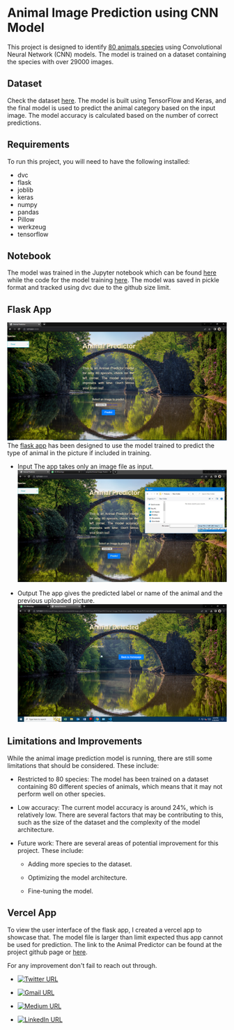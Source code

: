 # Animal Image Prediction using CNN Model

This project is designed to identify [80 animals species](animaldict.csv) using Convolutional Neural Network (CNN) models. The model is trained on a dataset containing the species with over 29000 images. 

## Dataset

Check the dataset [here](https://www.kaggle.com/datasets/antoreepjana/animals-detection-images-dataset).
The model is built using TensorFlow and Keras, and the final model is used to predict the animal category based on the input image. The model accuracy is calculated based on the number of correct predictions.

## Requirements

To run this project, you will need to have the following installed:

* dvc
* flask
* joblib
* keras
* numpy
* pandas
* Pillow
* werkzeug
* tensorflow 

## Notebook

The model was trained in the Jupyter notebook which can be found [here](CNN%20Model.ipynb) while the code for the model training [here](CNN%20Model.py). The model was saved in pickle format and tracked using dvc due to the github size limit.

## Flask App

![alt text](HomePage.png)
The [flask app](Animal%20Pred%20Flask) has been designed to use the model trained to predict the type of animal in the picture if included in training.

* Input
The app takes only an image file as input.
![alt text](Input.jpg)

* Output
The app gives the predicted label or name of the animal and the previous uploaded picture.
![alt text](Output.png)


## Limitations and Improvements

While the animal image prediction model is running, there are still some limitations that should be considered. These include:

* Restricted to 80 species: The model has been trained on a dataset containing 80 different species of animals, which means that it may not perform well on other species.

* Low accuracy: The current model accuracy is around 24%, which is relatively low. There are several factors that may be contributing to this, such as the size of the dataset and the complexity of the model architecture.

* Future work: There are several areas of potential improvement for this project. These include:

  * Adding more species to the dataset.

  * Optimizing the model architecture.

  * Fine-tuning the model.


## Vercel App
To view the user interface of the flask app, I created a vercel app to showcase that. The model file is larger than limit expected thus app cannot be used for prediction. The link to the Animal Predictor can be found at the project github page or [here][def].

For any improvement don't fail to reach out through.

* [![Twitter URL](https://img.shields.io/twitter/url/https/twitter.com/pexpeterr.svg?style=social&label=Follow%20%40pexpeterr)](https://twitter.com/pexpeterr)

* [![Gmail URL](https://img.shields.io/badge/Connect%20with-Gmail-red.svg?style=flat&logo=gmail)](mailto:peterkgathoni@gmail.com)

* [![Medium URL](https://img.shields.io/badge/Follow%20%40peterkgathoni-%2312100E.svg?style=flat&logo=medium)](https://medium.com/@peterkgathoni)

* [![LinkedIn URL](https://img.shields.io/badge/Connect%20with%20Me-blue?style=flat&logo=linkedin)](https://www.linkedin.com/in/peterkamaugathoni)


[def]: https://animalpredictor.vercel.app